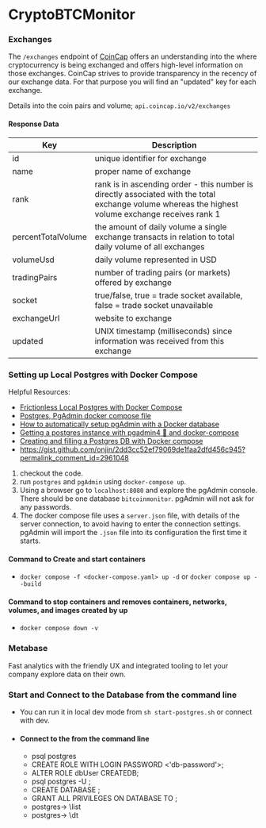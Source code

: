 # CryptoBTCMonitor




### Exchanges

The `/exchanges` endpoint of [CoinCap](https://docs.coincap.io/) offers an understanding into the where cryptocurrency is being exchanged and offers high-level information on those exchanges. CoinCap strives to provide transparency in the recency of our exchange data. For that purpose you will find an "updated" key for each exchange. 

Details into the coin pairs and volume;
`api.coincap.io/v2/exchanges`

#### Response Data

| Key                | Description                       |
| ------------------ | --------------------------------- |
| id                 | unique identifier for exchange    |
| name               | proper name of exchange           |
| rank               | rank is in ascending order - this number is directly associated with the total exchange volume whereas the highest volume exchange receives rank 1    |
| percentTotalVolume | the amount of daily volume a single exchange transacts in relation to total daily volume of all exchanges     |
| volumeUsd          | daily volume represented in USD    |
| tradingPairs       | number of trading pairs (or markets) offered by exchange    |
| socket             | true/false, true = trade socket available, false = trade socket unavailable  |
| exchangeUrl        | website to exchange                |
| updated            | UNIX timestamp (milliseconds) since information was received from this exchange   |


### Setting up Local Postgres with Docker Compose

Helpful Resources:

- [Frictionless Local Postgres with Docker Compose](https://github.com/asaikali/docker-compose-postgres/blob/master/README.md)
- [Postgres, PgAdmin docker compose file](https://github.com/asaikali/docker-compose-postgres/blob/master/docker-compose.yml)
- [How to automatically setup pgAdmin with a Docker database](https://event-driven.io/en/automatically_connect_pgadmin_to_database/)
- [Getting a postgres instance with pgadmin4 🐘 and docker-compose](https://gist.github.com/diegoquintanav/a3c046f016f4887ba8e74859dcb560a7)
- [Creating and filling a Postgres DB with Docker compose](https://levelup.gitconnected.com/creating-and-filling-a-postgres-db-with-docker-compose-e1607f6f882f)
- https://gist.github.com/onjin/2dd3cc52ef79069de1faa2dfd456c945?permalink_comment_id=2961048


1. checkout the code.
2. run `postgres` and `pgAdmin` using `docker-compose up`.
3. Using a browser go to `localhost:8080` and explore the pgAdmin console. There should be one database `bitcoinmonitor`. pgAdmin will not ask for any passwords.
4. The docker compose file uses a `server.json` file, with details of the server connection, to avoid having to enter the connection settings. pgAdmin will import the `.json` file into its configuration the first time it starts.

#### Command to Create and start containers
- `docker compose -f <docker-compose.yaml> up -d` or `docker compose up --build`

#### Command to stop containers and removes containers, networks, volumes, and images created by up
- `docker compose down -v`


### Metabase
Fast analytics with the friendly UX and integrated tooling to let your company explore data on their own.




### Start and Connect to the Database from the command line
- You can run it in local dev mode from `sh start-postgres.sh` or connect with dev.
- #### Connect to the <db> from the command line
    - psql postgres
    - CREATE ROLE <db> WITH LOGIN PASSWORD <'db-password'>;
    - ALTER ROLE dbUser CREATEDB;
    - psql postgres -U <db>;
    - CREATE DATABASE <databasename>;
    - GRANT ALL PRIVILEGES ON DATABASE <databasename> TO <db>;
    - postgres-> \list
    - postgres-> \dt




